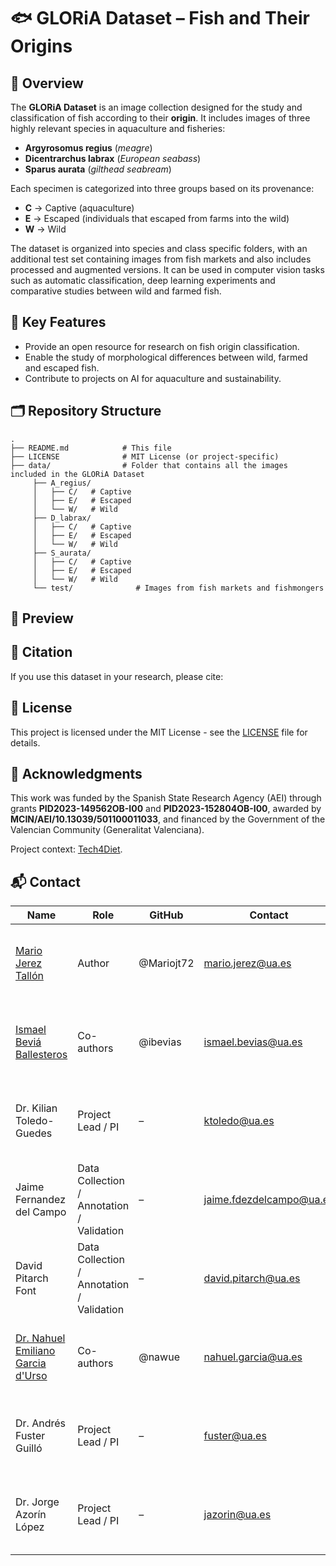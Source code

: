 # 🐟 GLORiA Dataset – Fish and Their Origins 

## 👀 Overview

The **GLORiA Dataset** is an image collection designed for the study and classification of fish according to their **origin**. It includes images of three highly relevant species in aquaculture and fisheries:  

- **Argyrosomus regius** (*meagre*)  
- **Dicentrarchus labrax** (*European seabass*)  
- **Sparus aurata** (*gilthead seabream*)  

Each specimen is categorized into three groups based on its provenance:  

- **C** → Captive (aquaculture)  
- **E** → Escaped (individuals that escaped from farms into the wild)  
- **W** → Wild  

The dataset is organized into species and class specific folders, with an additional test set containing images from fish markets and also includes processed and augmented versions. It can be used in computer vision tasks such as automatic classification, deep learning experiments and comparative studies between wild and farmed fish.  
 
## 🎯 Key Features
- Provide an open resource for research on fish origin classification.  
- Enable the study of morphological differences between wild, farmed and escaped fish.  
- Contribute to projects on AI for aquaculture and sustainability.  

## 🗂️ Repository Structure
```
.
├── README.md            # This file
├── LICENSE              # MIT License (or project-specific)
├── data/                # Folder that contains all the images included in the GLORiA Dataset
     ├── A_regius/
     │   ├── C/   # Captive
     │   ├── E/   # Escaped
     │   └── W/   # Wild
     ├── D_labrax/
     │   ├── C/   # Captive
     │   ├── E/   # Escaped
     │   └── W/   # Wild
     ├── S_aurata/
     │   ├── C/   # Captive
     │   ├── E/   # Escaped
     │   └── W/   # Wild
     └── test/              # Images from fish markets and fishmongers
```
## 🔎 Preview

## 🔗 Citation

If you use this dataset in your research, please cite:

## 📝 License

This project is licensed under the MIT License - see the [LICENSE](LICENSE.txt) file for details.

## 🤝 Acknowledgments

This work was funded by the Spanish State Research Agency (AEI) through grants **PID2023-149562OB-I00** and **PID2023-152804OB-I00**, awarded by **MCIN/AEI/10.13039/501100011033**, and financed by the Government of the Valencian Community (Generalitat Valenciana).

Project context: [Tech4Diet](https://github.com/Tech4DLab).

## 📬 Contact

| Name | Role | GitHub | Contact | Contact | 
|------|------|--------|---------|---------|
| [Mario Jerez Tallón](https://github.com/Mariojt72) | Author | @Mariojt72 | mario.jerez@ua.es | Department of Computer Technology and Computing
| [Ismael Beviá Ballesteros](https://github.com/ibevias) | Co-authors | @ibevias | ismael.bevias@ua.es | Department of Computer Technology and Computing
| Dr. Kilian Toledo-Guedes | Project Lead / PI | – | ktoledo@ua.es | Department of Marine Sciences and Applied Biology
| Jaime Fernandez del Campo | Data Collection / Annotation / Validation | – | jaime.fdezdelcampo@ua.es | Department of Marine Sciences and Applied Biology
| David Pitarch Font | Data Collection / Annotation / Validation | – | david.pitarch@ua.es | Department of Marine Sciences and Applied Biology
| [Dr. Nahuel Emiliano Garcia d'Urso](https://github.com/nawue) | Co-authors | @nawue | nahuel.garcia@ua.es | Department of Computer Technology and Computing
| Dr. Andrés Fuster Guilló | Project Lead / PI | – | fuster@ua.es | Department of Computer Technology and Computing
| Dr. Jorge Azorín López | Project Lead / PI | – | jazorin@ua.es | Department of Computer Technology and Computing
